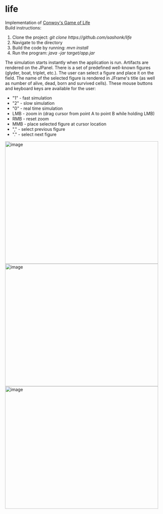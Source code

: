 # life

<div>Implementation of <a href="https://en.wikipedia.org/wiki/Conway%27s_Game_of_Life">Conwoy's Game of Life</a></div>

<div>Build instructions:</div>
<ol>
  <li>Clone the project: <i>git clone https://github.com/sashonk/life</i></li>
  <li>Navigate to the directory</li>
  <li>Build the code by running: <i>mvn install</i></li>
  <li>Run the program: <i>java -jar target/app.jar</i></li>
</ol>

<div>The simulation starts instantly when the application is run. Artifacts are rendered on the JPanel. There is a set of predefined well-known figures (glyder, boat, triplet, etc.). The user can select a figure and place it on the field. The name of the selected figure is rendered in JFrame's title (as well as number of alive, dead, born and survived cells). These mouse buttons and keyboard keys are available for the user: </div>
<ul>
  <li>"1" - fast simulation</li>
    <li>"2" - slow simulation</li>
    <li>"0" - real time simulation</li>
    <li>LMB - zoom in (drag cursor from point A to point B while holding LMB)</li>
    <li>RMB - reset zoom</li>
    <li>MMB - place selected figure at cursor location</li>
    <li>"," - select previous figure</li>
    <li>"." - select next figure</li>
</ul>

<img width="500" height="400" alt="image" src="https://github.com/user-attachments/assets/3df553de-7964-45f5-bd78-8a345465df0b" />
<img width="500" height="400" alt="image" src="https://github.com/user-attachments/assets/96f4d0d8-d462-49ff-95ed-b2bcc1f4f665" />
<img width="500" height="400" alt="image" src="https://github.com/user-attachments/assets/e28c7585-2e59-401c-9af2-7c8c0bb4b2b6" />





